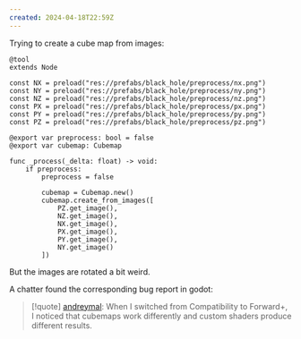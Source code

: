 ```yaml
---
created: 2024-04-18T22:59Z
---
```


Trying to create a cube map from images:

```gdscript
@tool
extends Node

const NX = preload("res://prefabs/black_hole/preprocess/nx.png")
const NY = preload("res://prefabs/black_hole/preprocess/ny.png")
const NZ = preload("res://prefabs/black_hole/preprocess/nz.png")
const PX = preload("res://prefabs/black_hole/preprocess/px.png")
const PY = preload("res://prefabs/black_hole/preprocess/py.png")
const PZ = preload("res://prefabs/black_hole/preprocess/pz.png")

@export var preprocess: bool = false
@export var cubemap: Cubemap

func _process(_delta: float) -> void:
	if preprocess:
		preprocess = false

		cubemap = Cubemap.new()
		cubemap.create_from_images([
			PZ.get_image(),
			NZ.get_image(),
			NX.get_image(),
			PX.get_image(),
			PY.get_image(),
			NY.get_image()
		])
```

But the images are rotated a bit weird.

A chatter found the corresponding bug report in godot:

> [!quote] [andreymal](https://github.com/godotengine/godot/issues/85440):
> When I switched from Compatibility to Forward+, I noticed that cubemaps work differently and custom shaders produce different results.
